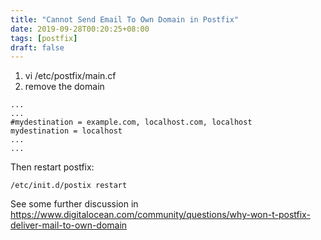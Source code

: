 ```yaml
---
title: "Cannot Send Email To Own Domain in Postfix"
date: 2019-09-28T00:20:25+08:00
tags: [postfix]
draft: false
---
```


1. vi /etc/postfix/main.cf
2. remove the domain

```
...
...
#mydestination = example.com, localhost.com, localhost
mydestination = localhost
...
...
```

Then restart postfix:
```
/etc/init.d/postix restart
```

See some further discussion in https://www.digitalocean.com/community/questions/why-won-t-postfix-deliver-mail-to-own-domain
